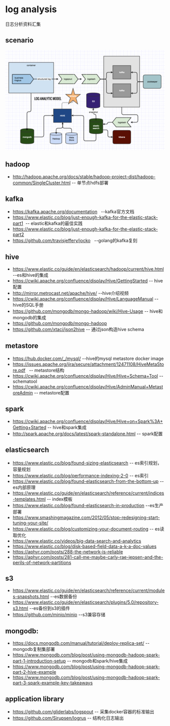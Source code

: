 # log analysis
日志分析资料汇集

## scenario
![scenario](log.png)

## hadoop
* http://hadoop.apache.org/docs/stable/hadoop-project-dist/hadoop-common/SingleCluster.html  -- 单节点hdfs部署

## kafka
* https://kafka.apache.org/documentation   --kafka官方文档
* https://www.elastic.co/blog/just-enough-kafka-for-the-elastic-stack-part1  -- elastic和kafka的最佳实践
* https://www.elastic.co/blog/just-enough-kafka-for-the-elastic-stack-part2
* https://github.com/travisjeffery/jocko   --golang的kafka复刻

## hive
* https://www.elastic.co/guide/en/elasticsearch/hadoop/current/hive.html --es和hive的集成
* https://cwiki.apache.org/confluence/display/Hive/GettingStarted -- hive配置
* http://mirror.metrocast.net/apache/hive/ --hive介绍视频
* https://cwiki.apache.org/confluence/display/Hive/LanguageManual --hive的SQL手册
* https://github.com/mongodb/mongo-hadoop/wiki/Hive-Usage -- hive和mongodb的集成
* https://github.com/mongodb/mongo-hadoop 
* https://github.com/xtaci/json2hive -- 通过json构造hive schema

## metastore
* https://hub.docker.com/_/mysql/  --hive的mysql metastore docker image
* https://issues.apache.org/jira/secure/attachment/12471108/HiveMetaStore.pdf   -- metastore结构
* https://cwiki.apache.org/confluence/display/Hive/Hive+Schema+Tool -- schematool
* https://cwiki.apache.org/confluence/display/Hive/AdminManual+MetastoreAdmin -- metastore配置

## spark
* https://cwiki.apache.org/confluence/display/Hive/Hive+on+Spark%3A+Getting+Started -- hive和spark集成
* http://spark.apache.org/docs/latest/spark-standalone.html -- spark配置

## elasticsearch
* https://www.elastic.co/blog/found-sizing-elasticsearch -- es索引规划，容量规划
* https://www.elastic.co/blog/performance-indexing-2-0 -- es索引
* https://www.elastic.co/blog/found-elasticsearch-from-the-bottom-up --es内部原理
* https://www.elastic.co/guide/en/elasticsearch/reference/current/indices-templates.html -- index模板
* https://www.elastic.co/blog/found-elasticsearch-in-production --es生产部署
* https://www.smashingmagazine.com/2012/05/stop-redesigning-start-tuning-your-site/
* https://www.elastic.co/blog/customizing-your-document-routing -- es读取优化
* https://www.elastic.co/videos/big-data-search-and-analytics
* https://www.elastic.co/blog/disk-based-field-data-a-k-a-doc-values
* https://aphyr.com/posts/288-the-network-is-reliable
* https://aphyr.com/posts/281-call-me-maybe-carly-rae-jepsen-and-the-perils-of-network-partitions

## s3
* https://www.elastic.co/guide/en/elasticsearch/reference/current/modules-snapshots.html  --es数据备份
* https://www.elastic.co/guide/en/elasticsearch/plugins/5.0/repository-s3.html --es备份到s3的插件
* https://github.com/minio/minio --s3兼容存储

## mongodb:
* https://docs.mongodb.com/manual/tutorial/deploy-replica-set/ -- mongodb复制集部署
* https://www.mongodb.com/blog/post/using-mongodb-hadoop-spark-part-1-introduction-setup -- mongodb和spark/hive集成
* https://www.mongodb.com/blog/post/using-mongodb-hadoop-spark-part-2-hive-example
* https://www.mongodb.com/blog/post/using-mongodb-hadoop-spark-part-3-spark-example-key-takeaways

## application library
* https://github.com/gliderlabs/logspout -- 采集docker容器的标准输出
* https://github.com/Sirupsen/logrus -- 结构化日志输出
